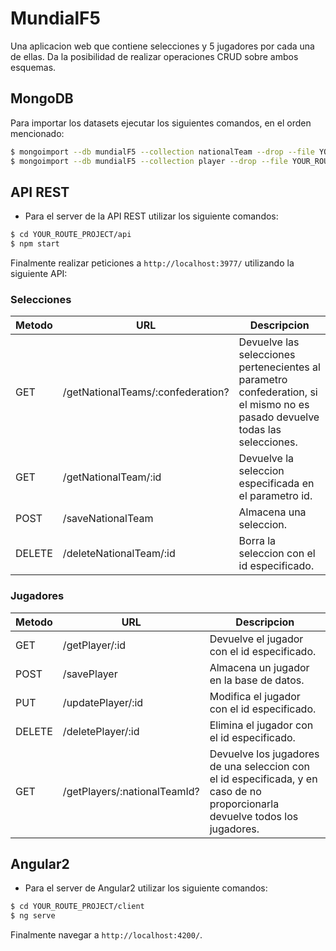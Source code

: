 # MundialF5

Una aplicacion web que contiene selecciones y 5 jugadores por cada una de ellas. Da la posibilidad de realizar operaciones CRUD sobre ambos esquemas.

## MongoDB

Para importar los datasets ejecutar los siguientes comandos, en el orden mencionado:
```bash 
$ mongoimport --db mundialF5 --collection nationalTeam --drop --file YOUR_ROUTE_PROJECT/datasets/national-teams-dataset.json
$ mongoimport --db mundialF5 --collection player --drop --file YOUR_ROUTE_PROJECT/datasets/players-dataset.json
```

## API REST

* Para el server de la API REST utilizar los siguiente comandos:
```bash 
$ cd YOUR_ROUTE_PROJECT/api
$ npm start
```

Finalmente realizar peticiones a `http://localhost:3977/` utilizando la siguiente API:

### Selecciones

Metodo | URL | Descripcion
-------|-----|------------
GET | /getNationalTeams/:confederation? | Devuelve las selecciones pertenecientes al parametro confederation, si el mismo no es pasado devuelve todas las selecciones.
GET | /getNationalTeam/:id | Devuelve la seleccion especificada en el parametro id.
POST | /saveNationalTeam | Almacena una seleccion.
DELETE | /deleteNationalTeam/:id | Borra la seleccion con el id especificado. 

### Jugadores

Metodo | URL | Descripcion
-------|-----|------------
GET | /getPlayer/:id | Devuelve el jugador con el id especificado.
POST | /savePlayer | Almacena un jugador en la base de datos.
PUT | /updatePlayer/:id | Modifica el jugador con el id especificado.
DELETE | /deletePlayer/:id | Elimina el jugador con el id especificado. 
GET | /getPlayers/:nationalTeamId? | Devuelve los jugadores de una seleccion con el id especificada, y en caso de no proporcionarla devuelve todos los jugadores.

## Angular2

* Para el server de Angular2 utilizar los siguiente comandos:
```bash 
$ cd YOUR_ROUTE_PROJECT/client
$ ng serve
```
Finalmente navegar a `http://localhost:4200/`.